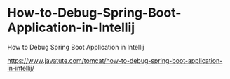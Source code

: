 # How-to-Debug-Spring-Boot-Application-in-Intellij
How to Debug Spring Boot Application in Intellij

https://www.javatute.com/tomcat/how-to-debug-spring-boot-application-in-intellij/
